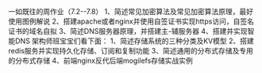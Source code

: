一如既往的周作业（7.2--7.8）
1、简述常见加密算法及常见加密算法原理，最好使用图例解说 
2、搭建apache或者nginx并使用自签证书实现https访问，自签名证书的域名自拟 
3、简述DNS服务器原理，并搭建主-辅服务器 
4、搭建并实现智能DNS
架构师班宝宝们看下面：
1、简述存储系统的三种分类及KV模型 
2、搭建redis服务并实现持久化存储、订阅和复制功能 
3、简述通用的分布式存储及专用的分布式存储
4、前端nginx反代后端mogilefs存储实战实例
